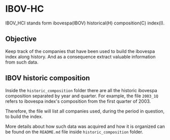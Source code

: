# IBOV-HC
IBOV_HCI stands form ibovespa(IBOV) historical(H) composition(C) index(I).

## Objective 

Keep track of the companies that have been used to build the ibovespa index along history. And as a consequence extract valuable information from such data.

## IBOV historic composition

Inside the `historic_composition` folder there are all the historic ibovespa composition separated by year and quarter. For example, the file `2003_1Q` refers to ibovespa index's composition from the first quarter of 2003. 

Therefore, the file will list all companies used, during the period in question, to build the index.

More details about how such data was acquired and how it is organized can be found on the `README.md` file inside `historic_composition` folder.

